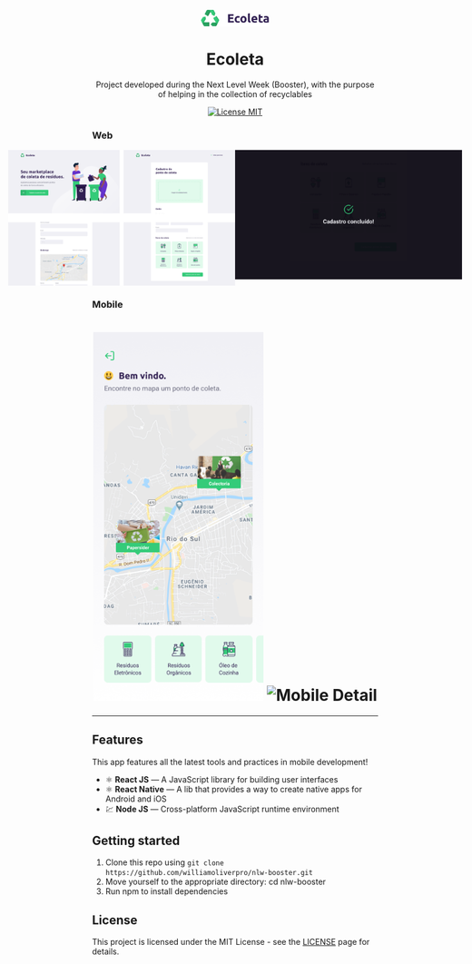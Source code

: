 
<h1 align="center">
<br>
  <img src="web/src/assets/logo.svg" alt="Logo Ecoleta" width="120">
<br>
<br>
Ecoleta
</h1>

<p align="center">Project developed during the Next Level Week (Booster), with the purpose of helping in the collection of recyclables</p>

<p align="center">
  <a href="https://opensource.org/licenses/MIT">
    <img src="https://img.shields.io/badge/License-MIT-blue.svg" alt="License MIT">
  </a>
</p>

[//]: # (Add your gifs/images here:)

### Web

<p align="center" style="display: flex; align-items: flex-start; justify-content: center;">
  <img alt="web" title="#NextLevelWeek" src="github/web.svg" width="400px">

  <img alt="registration-completedweb" title="#NextLevelWeek" src="github/registration-completed.svg" width="400px">
</p>
  
### Mobile
<h1 align="center">
    <img alt="Mobile Home" src="github/Home.png" width="300px">
    <img alt="Mobile Detail" src="github/Detail.svg" width="300px">
</h1>
</div>

<hr />

## Features
[//]: # (Add the features of your project here:)
This app features all the latest tools and practices in mobile development!

- ⚛️ **React JS** — A JavaScript library for building user interfaces
- ⚛️ **React Native** — A lib that provides a way to create native apps for Android and iOS
- 💹 **Node JS** — Cross-platform JavaScript runtime environment

## Getting started

1. Clone this repo using ```git clone https://github.com/williamoliverpro/nlw-booster.git```<br/>
2. Move yourself to the appropriate directory: cd nlw-booster<br/>
3. Run npm to install dependencies


## License

This project is licensed under the MIT License - see the [LICENSE](https://opensource.org/licenses/MIT) page for details.
